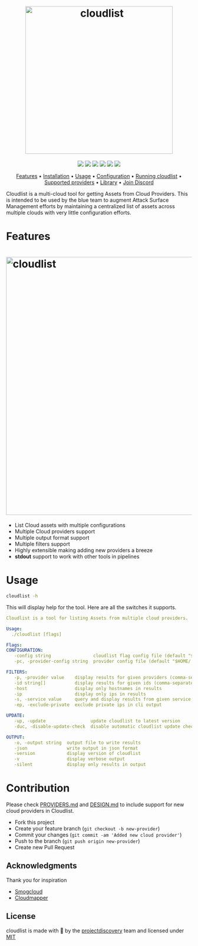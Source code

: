 <h1 align="center">
  <img src="static/cloudlist-logo.png" alt="cloudlist" width="400px"></a>
  <br>
</h1>


<p align="center">
<a href="https://opensource.org/licenses/MIT"><img src="https://img.shields.io/badge/license-MIT-_red.svg"></a>
<a href="https://github.com/projectdiscovery/cloudlist/issues"><img src="https://img.shields.io/badge/contributions-welcome-brightgreen.svg?style=flat"></a>
<a href="https://goreportcard.com/badge/github.com/projectdiscovery/cloudlist"><img src="https://goreportcard.com/badge/github.com/projectdiscovery/cloudlist"></a>
<a href="https://github.com/projectdiscovery/cloudlist/releases"><img src="https://img.shields.io/github/release/projectdiscovery/cloudlist"></a>
<a href="https://twitter.com/pdiscoveryio"><img src="https://img.shields.io/twitter/follow/pdiscoveryio.svg?logo=twitter"></a>
<a href="https://discord.gg/projectdiscovery"><img src="https://img.shields.io/discord/695645237418131507.svg?logo=discord"></a>
</p>

<p align="center">
  <a href="#features">Features</a> •
  <a href="https://docs.projectdiscovery.io/tools/cloudlist/install">Installation</a> •
  <a href="https://docs.projectdiscovery.io/tools/cloudlist/usage">Usage</a> •
  <a href="https://docs.projectdiscovery.io/tools/cloudlist/running#configuration-file">Configuration</a> •
  <a href="https://docs.projectdiscovery.io/tools/cloudlist/running">Running cloudlist</a> •
  <a href="https://docs.projectdiscovery.io/tools/cloudlist/running#supported-providers">Supported providers</a> •
  <a href="https://docs.projectdiscovery.io/tools/cloudlist/running#cloudlist-as-a-library">Library</a> •
  <a href="https://discord.gg/projectdiscovery">Join Discord</a>
</p>


Cloudlist is a multi-cloud tool for getting Assets from Cloud Providers. This is intended to be used by the blue team to augment Attack Surface Management efforts by maintaining a centralized list of assets across multiple clouds with very little configuration efforts.


# Features

<h1 align="left">
  <img src="static/cloudlist-run.png" alt="cloudlist" width="700px"></a>
  <br>
</h1>


 - List Cloud assets with multiple configurations
 - Multiple Cloud providers support
 - Multiple output format support
 - Multiple filters support
 - Highly extensible making adding new providers a breeze
 - **stdout** support to work with other tools in pipelines

# Usage

```sh
cloudlist -h
```

This will display help for the tool. Here are all the switches it supports.

```yaml
Cloudlist is a tool for listing Assets from multiple cloud providers.

Usage:
  ./cloudlist [flags]

Flags:
CONFIGURATION:
   -config string                cloudlist flag config file (default "$HOME/.config/cloudlist/config.yaml")
   -pc, -provider-config string  provider config file (default "$HOME/.config/cloudlist/provider-config.yaml")

FILTERS:
   -p, -provider value    display results for given providers (comma-separated) (default linode,fastly,heroku,terraform,digitalocean,consul,cloudflare,hetzner,nomad,do,scw,openstack,alibaba,aws,gcp,namecheap,kubernetes,azure)
   -id string[]           display results for given ids (comma-separated)
   -host                  display only hostnames in results
   -ip                    display only ips in results
   -s, -service value     query and display results from given service (comma-separated)) (default cloudfront,gke,domain,compute,ec2,instance,cloud-function,app,eks,consul,droplet,vm,ecs,fastly,alb,s3,lambda,elb,cloud-run,route53,publicip,dns,service,nomad,lightsail,ingress,apigateway)
   -ep, -exclude-private  exclude private ips in cli output

UPDATE:
   -up, -update                 update cloudlist to latest version
   -duc, -disable-update-check  disable automatic cloudlist update check

OUTPUT:
   -o, -output string  output file to write results
   -json               write output in json format
   -version            display version of cloudlist
   -v                  display verbose output
   -silent             display only results in output
```

# Contribution

Please check [PROVIDERS.md](https://github.com/projectdiscovery/cloudlist/blob/main/PROVIDERS.md) and [DESIGN.md](https://github.com/projectdiscovery/cloudlist/blob/main/DESIGN.md) to include support for new cloud providers in Cloudlist.


- Fork this project
- Create your feature branch (`git checkout -b new-provider`)
- Commit your changes (`git commit -am 'Added new cloud provider'`)
- Push to the branch (`git push origin new-provider`)
- Create new Pull Request

## Acknowledgments

Thank you for inspiration

* [Smogcloud](https://github.com/BishopFox/smogcloud)
* [Cloudmapper](https://github.com/duo-labs/cloudmapper)

## License

cloudlist is made with 🖤 by the [projectdiscovery](https://projectdiscovery.io) team and licensed under [MIT](https://github.com/projectdiscovery/cloudlist/blob/main/LICENSE.md)
